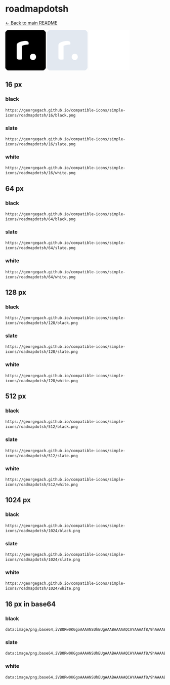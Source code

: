 # roadmapdotsh

[← Back to main README](../../README.md)


<img src="./128/black.png" width="128" alt="roadmapdotsh black icon" />
<img src="./128/slate.png" width="128" alt="roadmapdotsh slate icon" />
<img src="./128/white.png" width="128" alt="roadmapdotsh white icon" />

## 16 px

### black
```
https://georgegach.github.io/compatible-icons/simple-icons/roadmapdotsh/16/black.png
```

### slate
```
https://georgegach.github.io/compatible-icons/simple-icons/roadmapdotsh/16/slate.png
```

### white
```
https://georgegach.github.io/compatible-icons/simple-icons/roadmapdotsh/16/white.png
```

## 64 px

### black
```
https://georgegach.github.io/compatible-icons/simple-icons/roadmapdotsh/64/black.png
```

### slate
```
https://georgegach.github.io/compatible-icons/simple-icons/roadmapdotsh/64/slate.png
```

### white
```
https://georgegach.github.io/compatible-icons/simple-icons/roadmapdotsh/64/white.png
```

## 128 px

### black
```
https://georgegach.github.io/compatible-icons/simple-icons/roadmapdotsh/128/black.png
```

### slate
```
https://georgegach.github.io/compatible-icons/simple-icons/roadmapdotsh/128/slate.png
```

### white
```
https://georgegach.github.io/compatible-icons/simple-icons/roadmapdotsh/128/white.png
```

## 512 px

### black
```
https://georgegach.github.io/compatible-icons/simple-icons/roadmapdotsh/512/black.png
```

### slate
```
https://georgegach.github.io/compatible-icons/simple-icons/roadmapdotsh/512/slate.png
```

### white
```
https://georgegach.github.io/compatible-icons/simple-icons/roadmapdotsh/512/white.png
```

## 1024 px

### black
```
https://georgegach.github.io/compatible-icons/simple-icons/roadmapdotsh/1024/black.png
```

### slate
```
https://georgegach.github.io/compatible-icons/simple-icons/roadmapdotsh/1024/slate.png
```

### white
```
https://georgegach.github.io/compatible-icons/simple-icons/roadmapdotsh/1024/white.png
```

## 16 px in base64

### black
```
data:image/png;base64,iVBORw0KGgoAAAANSUhEUgAAABAAAAAQCAYAAAAf8/9hAAAABmJLR0QA/wD/AP+gvaeTAAAAzklEQVQ4jaXSMUoDURQF0DNJtBBEYiWWNukEFyA2qbKGdKldjXvQPegG7C2E9CI4CaSTWGRS5A0M409mHC88/uP+dy/3fx48IccGRcvahOZRNG2F9frKwi3TDUUWTp0xSHDf+MAbnnGJWZzpGLV6xVHcneAa74m5sn4RDyG+jyQ51vsMUk8ocXUodole00ATDiWoIrf70DPcxvkng09Mo583GdxhglGFG2KMc5xWh/ct0g+Oa9wK/ZTBv1a5h2VHMSz6uMGF3da1TVJggZctiydO5gROEnYAAAAASUVORK5CYII=
```

### slate
```
data:image/png;base64,iVBORw0KGgoAAAANSUhEUgAAABAAAAAQCAYAAAAf8/9hAAAABmJLR0QA/wD/AP+gvaeTAAABGUlEQVQ4jZ2SvU4CURBGz3chxJgAoiQaGhNj4gvQEhsqezs7a3vfyHeAR7DTzk6I/LgS18pEdD8LNAF2VzZ+5eTOmTO5o8EkvhF0DXuAKBYDM1Bfg0kcAc2CjSsRigKLyf+KcTOwSdt/S5Qziu9IT+D7AL1EbmEuQa0sQhpg7p73a522NB+NRtsubR1D6dy4IEC6bUvz4eT16pNwjV0B1/J2yFrhRyQckTN1OWHTg03JNViOpChx0gPqgg6ongvI/lOPDw8aFwDDafxgkw8wyelw/HZm++SXZtN4nMbdkthNElWXj0ODSZw6FZsPicqaWmwoyVSXy2UWuBXzVPNCbSdjPQdglq4Xi6SXAOoLRWy6+rXJkiJ/uf8N37xio+a2BPMAAAAASUVORK5CYII=
```

### white
```
data:image/png;base64,iVBORw0KGgoAAAANSUhEUgAAABAAAAAQCAYAAAAf8/9hAAAABmJLR0QA/wD/AP+gvaeTAAAA3ElEQVQ4jaWSvUoDYRBFz6w/hSCiprJMY+cbiE2qPIOdtc/lO7jYB1JaCEkdUqwBO0HBkyIrLMmsZpPbDMw39869wxfqEzAALoFgOwgsgDLUCuhtSVxHFepPh80bToo9yABxmDQ/gRnwCjwDV8BDXRMPmxipR/XbiXqjviVzqhaJ5jgivtVHYAq8AP22DFmEX/RbbTeQOeiEvxw0UbE66BlwW9dOAvOIuAdQJ/8J3KlD4LrRO1cHwAVw2hwO1UTkCzhe630AB5nA3l95sSMZ4L0ASlZXzqK0bq455RJfenTd+Rg8+AAAAABJRU5ErkJggg==
```

